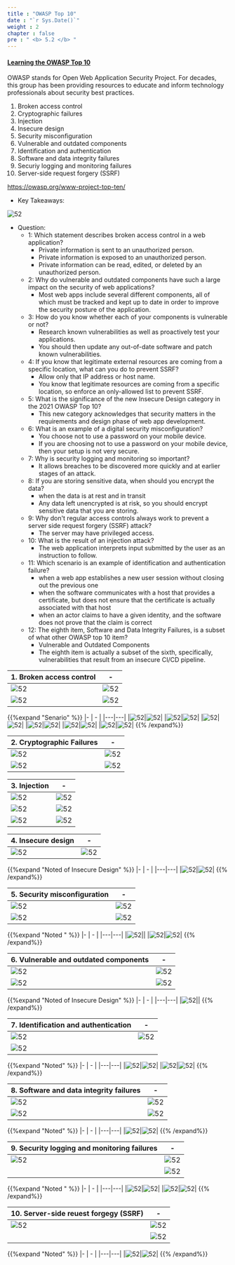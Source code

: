```yaml
---
title : "OWASP Top 10"
date : "`r Sys.Date()`"
weight : 2
chapter : false
pre : " <b> 5.2 </b> "
---
```




#### [Learning the OWASP Top 10](https://www.linkedin.com/learning/learning-the-owasp-top-10-9364599/broken-access-control?autoSkip=true&resume=false&u=103729754)

OWASP stands for Open Web Application Security Project. For decades, this group has been providing resources to educate and inform technology professionals about security best practices. 

1. Broken access control
2. Cryptographic failures
3. Injection
4. Insecure design
5. Security misconfiguration
6. Vulnerable and outdated components
7. Identification and authentication
8. Software and data integrity failures
9. Securiy logging and monitoring failures
10. Server-side request forgery (SSRF)

https://owasp.org/www-project-top-ten/

- Key Takeaways:

![52](/secu/images/5/52/111.png?featherlight=false&width=50pc)

- Question:
  - 1: Which statement describes broken access control in a web application?
    - Private information is sent to an unauthorized person.
    - Private information is exposed to an unauthorized person.
    - Private information can be read, edited, or deleted by an unauthorized person.
  - 2: Why do vulnerable and outdated components have such a large impact on the security of web applications?
    - Most web apps include several different components, all of which must be tracked and kept up to date in order to improve the security posture of the application.
  - 3: How do you know whether each of your components is vulnerable or not?
    - Research known vulnerabilities as well as proactively test your applications.
    - You should then update any out-of-date software and patch known vulnerabilities.
  - 4: If you know that legitimate external resources are coming from a specific location, what can you do to prevent SSRF?
    - Allow only that IP address or host name.
    - You know that legitimate resources are coming from a specific location, so enforce an only-allowed list to prevent SSRF.
  - 5: What is the significance of the new Insecure Design category in the 2021 OWASP Top 10?
    - This new category acknowledges that security matters in the requirements and design phase of web app development.
  - 6: What is an example of a digital security misconfiguration?
    - You choose not to use a password on your mobile device.
    - If you are choosing not to use a password on your mobile device, then your setup is not very secure.
  - 7: Why is security logging and monitoring so important?
    - It allows breaches to be discovered more quickly and at earlier stages of an attack.
  - 8: If you are storing sensitive data, when should you encrypt the data?
    - when the data is at rest and in transit
    - Any data left unencrypted is at risk, so you should encrypt sensitive data that you are storing.
  - 9: Why don't regular access controls always work to prevent a server side request forgery (SSRF) attack?
    - The server may have privileged access.
  - 10: What is the result of an injection attack?
    - The web application interprets input submitted by the user as an instruction to follow.
  - 11: Which scenario is an example of identification and authentication failure?
    - when a web app establishes a new user session without closing out the previous one
    - when the software communicates with a host that provides a certificate, but does not ensure that the certificate is actually associated with that host
    - when an actor claims to have a given identity, and the software does not prove that the claim is correct
  - 12: The eighth item, Software and Data Integrity Failures, is a subset of what other OWASP top 10 item?
    - Vulnerable and Outdated Components
    - The eighth item is actually a subset of the sixth, specifically, vulnerabilities that result from an insecure CI/CD pipeline.

| 1. Broken access control | - |
|---|---|
|![52][1]| ![52][2]|
|![52][3]| ![52][4]|

{{%expand "Senario" %}}
|- | - |
|---|---|
|![52](/secu/images/5/52/5.png?featherlight=false&width=50pc)|![52](/secu/images/5/52/6.png?featherlight=false&width=50pc)|
|![52](/secu/images/5/52/7.png?featherlight=false&width=50pc)|![52](/secu/images/5/52/8.png?featherlight=false&width=50pc)|
|![52](/secu/images/5/52/9.png?featherlight=false&width=50pc)|![52](/secu/images/5/52/10.png?featherlight=false&width=50pc)|
|![52](/secu/images/5/52/11.png?featherlight=false&width=50pc)|![52](/secu/images/5/52/12.png?featherlight=false&width=50pc)|
|![52](/secu/images/5/52/13.png?featherlight=false&width=50pc)|![52](/secu/images/5/52/14.png?featherlight=false&width=50pc)|
|![52](/secu/images/5/52/15.png?featherlight=false&width=50pc)|![52](/secu/images/5/52/16.png?featherlight=false&width=50pc)|
{{% /expand%}}

| 2. Cryptographic Failures | - |
|---|---|
|![52][21]| ![52][22]|
|![52][23]| ![52][24]|

| 3. Injection | - |
|---|---|
|![52][31]| ![52][32]|
|![52][33]| ![52][36]|
|![52][34]| ![52][35]|

| 4. Insecure design | - |
|---|---|
|![52][41]| ![52][44]|

{{%expand "Noted of Insecure Design" %}}
|- | - |
|---|---|
|![52](/secu/images/5/52/42.png?featherlight=false&width=50pc)|![52](/secu/images/5/52/43.png?featherlight=false&width=50pc)|
{{% /expand%}}

| 5. Security misconfiguration | - |
|---|---|
|![52][51]| ![52][57]|
|![52][55]| ![52][56]|

{{%expand "Noted " %}}
|- | - |
|---|---|
|![52](/secu/images/5/52/52.png?featherlight=false&width=50pc)||
|![52](/secu/images/5/52/53.png?featherlight=false&width=50pc)|![52](/secu/images/5/52/54.png?featherlight=false&width=50pc)|
{{% /expand%}}

| 6. Vulnerable and outdated components | - |
|---|---|
|![52][61]| ![52][62]|
|![52][64]| ![52][65]|
{{%expand "Noted of Insecure Design" %}}
|- | - |
|---|---|
|![52](/secu/images/5/52/63.png?featherlight=false&width=50pc)||
{{% /expand%}}

| 7. Identification and authentication| - |
|---|---|
|![52][71]| ![52][72]|
|![52][75]| |

{{%expand "Noted" %}}
|- | - |
|---|---|
|![52](/secu/images/5/52/73.png?featherlight=false&width=50pc)|![52](/secu/images/5/52/74.png?featherlight=false&width=50pc)|
|![52](/secu/images/5/52/76.png?featherlight=false&width=50pc)|![52](/secu/images/5/52/77.png?featherlight=false&width=50pc)|
{{% /expand%}}

| 8. Software and data integrity failures | - |
|---|---|
|![52][81]| ![52][82]|
|![52][85]| ![52][86]|

{{%expand "Noted" %}}
|- | - |
|---|---|
|![52](/secu/images/5/52/83.png?featherlight=false&width=50pc)|![52](/secu/images/5/52/84.png?featherlight=false&width=50pc)|
{{% /expand%}}

| 9. Security logging and monitoring failures | - |
|---|---|
|![52][91]| ![52][92]|
|| ![52][97]|

{{%expand "Noted " %}}
|- | - |
|---|---|
|![52](/secu/images/5/52/93.png?featherlight=false&width=50pc)|![52](/secu/images/5/52/94.png?featherlight=false&width=50pc)|
|![52](/secu/images/5/52/95.png?featherlight=false&width=50pc)|![52](/secu/images/5/52/96.png?featherlight=false&width=50pc)|
{{% /expand%}}

| 10. Server-side reuest forgegy (SSRF)| - |
|---|---|
|![52][101]| ![52][102]|
|| ![52][105]|
{{%expand "Noted" %}}
|- | - |
|---|---|
|![52](/secu/images/5/52/103.png?featherlight=false&width=50pc)|![52](/secu/images/5/52/104.png?featherlight=false&width=50pc)|
{{% /expand%}}

[1]: /secu/images/5/52/1.png?featherlight=false&width=40pc
[2]: /secu/images/5/52/2.png?featherlight=false&width=40pc
[3]: /secu/images/5/52/3.png?featherlight=false&width=40pc
[4]: /secu/images/5/52/4.png?featherlight=false&width=40pc
[5]: /secu/images/5/52/5.png?featherlight=false&width=40pc
[6]: /secu/images/5/52/6.png?featherlight=false&width=40pc
[7]: /secu/images/5/52/7.png?featherlight=false&width=40pc
[8]: /secu/images/5/52/8.png?featherlight=false&width=40pc
[9]: /secu/images/5/52/9.png?featherlight=false&width=40pc
[10]: /secu/images/5/52/10.png?featherlight=false&width=40pc
[11]: /secu/images/5/52/11.png?featherlight=false&width=40pc
[12]: /secu/images/5/52/12.png?featherlight=false&width=40pc
[13]: /secu/images/5/52/13.png?featherlight=false&width=40pc
[14]: /secu/images/5/52/14.png?featherlight=false&width=40pc
[15]: /secu/images/5/52/15.png?featherlight=false&width=40pc
[16]: /secu/images/5/52/16.png?featherlight=false&width=40pc

[21]: /secu/images/5/52/21.png?featherlight=false&width=40pc
[22]: /secu/images/5/52/22.png?featherlight=false&width=40pc
[23]: /secu/images/5/52/23.png?featherlight=false&width=40pc
[24]: /secu/images/5/52/24.png?featherlight=false&width=40pc
[25]: /secu/images/5/52/25.png?featherlight=false&width=40pc
[26]: /secu/images/5/52/26.png?featherlight=false&width=40pc
[27]: /secu/images/5/52/27.png?featherlight=false&width=40pc

[31]: /secu/images/5/52/31.png?featherlight=false&width=40pc
[32]: /secu/images/5/52/32.png?featherlight=false&width=40pc
[33]: /secu/images/5/52/33.png?featherlight=false&width=40pc
[34]: /secu/images/5/52/34.png?featherlight=false&width=40pc
[35]: /secu/images/5/52/35.png?featherlight=false&width=40pc
[36]: /secu/images/5/52/36.png?featherlight=false&width=40pc

[41]: /secu/images/5/52/41.png?featherlight=false&width=40pc
[42]: /secu/images/5/52/42.png?featherlight=false&width=40pc
[43]: /secu/images/5/52/43.png?featherlight=false&width=40pc
[44]: /secu/images/5/52/44.png?featherlight=false&width=40pc
[45]: /secu/images/5/52/45.png?featherlight=false&width=40pc

[51]: /secu/images/5/52/51.png?featherlight=false&width=40pc
[52]: /secu/images/5/52/52.png?featherlight=false&width=40pc
[53]: /secu/images/5/52/53.png?featherlight=false&width=40pc
[54]: /secu/images/5/52/54.png?featherlight=false&width=40pc
[55]: /secu/images/5/52/55.png?featherlight=false&width=40pc
[56]: /secu/images/5/52/56.png?featherlight=false&width=40pc
[57]: /secu/images/5/52/57.png?featherlight=false&width=40pc

[61]: /secu/images/5/52/61.png?featherlight=false&width=40pc
[62]: /secu/images/5/52/62.png?featherlight=false&width=40pc
[63]: /secu/images/5/52/63.png?featherlight=false&width=40pc
[64]: /secu/images/5/52/64.png?featherlight=false&width=40pc
[65]: /secu/images/5/52/65.png?featherlight=false&width=40pc
[66]: /secu/images/5/52/66.png?featherlight=false&width=40pc

[71]: /secu/images/5/52/71.png?featherlight=false&width=40pc
[72]: /secu/images/5/52/72.png?featherlight=false&width=40pc
[73]: /secu/images/5/52/73.png?featherlight=false&width=40pc
[74]: /secu/images/5/52/74.png?featherlight=false&width=40pc
[75]: /secu/images/5/52/75.png?featherlight=false&width=40pc
[76]: /secu/images/5/52/76.png?featherlight=false&width=40pc

[81]: /secu/images/5/52/81.png?featherlight=false&width=40pc
[82]: /secu/images/5/52/82.png?featherlight=false&width=40pc
[83]: /secu/images/5/52/83.png?featherlight=false&width=40pc
[84]: /secu/images/5/52/84.png?featherlight=false&width=40pc
[85]: /secu/images/5/52/85.png?featherlight=false&width=40pc
[86]: /secu/images/5/52/86.png?featherlight=false&width=40pc

[91]: /secu/images/5/52/91.png?featherlight=false&width=40pc
[92]: /secu/images/5/52/92.png?featherlight=false&width=40pc
[93]: /secu/images/5/52/93.png?featherlight=false&width=40pc
[94]: /secu/images/5/52/94.png?featherlight=false&width=40pc
[95]: /secu/images/5/52/95.png?featherlight=false&width=40pc
[96]: /secu/images/5/52/96.png?featherlight=false&width=40pc
[97]: /secu/images/5/52/97.png?featherlight=false&width=40pc

[101]: /secu/images/5/52/101.png?featherlight=false&width=40pc
[102]: /secu/images/5/52/102.png?featherlight=false&width=40pc
[103]: /secu/images/5/52/103.png?featherlight=false&width=40pc
[104]: /secu/images/5/52/104.png?featherlight=false&width=40pc
[105]: /secu/images/5/52/105.png?featherlight=false&width=40pc
[106]: /secu/images/5/52/106.png?featherlight=false&width=40pc
